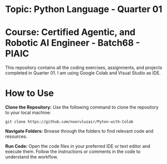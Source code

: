 # Topic: Python Language - Quarter 01
# Course: Certified Agentic, and Robotic AI Engineer - Batch68 - PIAIC
This repository contains all the coding exercises, assignments, and projects completed in Quarter 01. I am using Google Colab and Visual Studio as IDE.

# How to Use
**Clone the Repository:** 
Use the following command to clone the repository to your local machine:

```
git clone https://github.com/nooruluzair/Pyton-with-Colab
```
**Navigate Folders:** 
Browse through the folders to find relevant code and resources.

**Run Code:**
Open the code files in your preferred IDE or text editor and execute them. Follow the instructions or comments in the code to understand the workflow.
